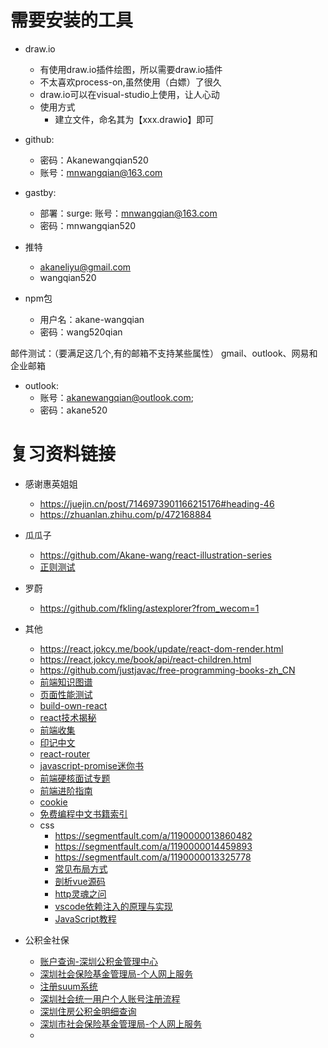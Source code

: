 # 需要安装的工具
- draw.io
  - 有使用draw.io插件绘图，所以需要draw.io插件
  - 不太喜欢process-on,虽然使用（白嫖）了很久
  - draw.io可以在visual-studio上使用，让人心动
  - 使用方式
    - 建立文件，命名其为【xxx.drawio】即可

- github:
  - 密码：Akanewangqian520
  - 账号：mnwangqian@163.com

- gastby:
  - 部署：surge: 账号：mnwangqian@163.com
  - 密码：mnwangqian520

- 推特
  - akaneliyu@gmail.com
  - wangqian520

- npm包
  - 用户名：akane-wangqian
  - 密码：wang520qian


邮件测试：（要满足这几个,有的邮箱不支持某些属性）
gmail、outlook、网易和企业邮箱
- outlook: 
  - 账号：akanewangqian@outlook.com;
  - 密码：akane520

# 复习资料链接
- 感谢惠英姐姐
  - https://juejin.cn/post/7146973901166215176#heading-46
  - https://zhuanlan.zhihu.com/p/472168884

- 瓜瓜子
  - https://github.com/Akane-wang/react-illustration-series
  - [正则测试](https://regexper.com/#)

- 罗蔚
  - https://github.com/fkling/astexplorer?from_wecom=1

- 其他
  - https://react.jokcy.me/book/update/react-dom-render.html
  - https://react.jokcy.me/book/api/react-children.html
  - https://github.com/justjavac/free-programming-books-zh_CN
  - [前端知识图谱](https://f2e.tech/matrix?)
  - [页面性能测试](https://pagespeed.web.dev/report?url=https%3A%2F%2Fm.reolink.com%2Fcollection-battery-security-camera%2F)
  - [build-own-react](https://pomb.us/build-your-own-react/)
  - [react技术揭秘](https://react.iamkasong.com/preparation/idea.html#io%E7%9A%84%E7%93%B6%E9%A2%88)
  - [前端收集](https://github.com/foru17/front-end-collect)
  - [印记中文](https://docschina.org/)
  - [react-router](https://v5.reactrouter.com/web/guides/quick-start)
  - [javascript-promise迷你书](http://liubin.org/promises-book/)
  - [前端硬核面试专题](https://github.com/biaochenxuying/blog/blob/master/interview/fe-interview.md)
  - [前端进阶指南](https://phodal.github.io/fed/?tdsourcetag=s_pcqq_aiomsg#%E4%BB%80%E4%B9%88%E6%98%AF%E5%89%8D%E7%AB%AF)
  - [cookie](https://zh.javascript.info/cookie#fu-lu-cookie-han-shu)
  - [免费编程中文书籍索引](https://github.com/justjavac/free-programming-books-zh_CN)
  - css
    - https://segmentfault.com/a/1190000013860482
    - https://segmentfault.com/a/1190000014459893
    - https://segmentfault.com/a/1190000013325778
    - [常见布局方式](https://juejin.cn/post/6844903491891118087)
    - [剖析vue源码](https://juejin.cn/post/6844903491891118087)
    - [http灵魂之问](https://juejin.im/post/5e76bd516fb9a07cce750746?utm_source=gold_browser_extension)
    - [vscode依赖注入的原理与实现](https://zhuanlan.zhihu.com/p/60228431)
    - [JavaScript教程](https://wangdoc.com/javascript/basic/index.html)

- 公积金社保
  - [账户查询-深圳公积金管理中心](http://gjj.sz.gov.cn/fzgn/zfcq/)
  - [深圳社会保险基金管理局-个人网上服务](https://sipub.sz.gov.cn/hspms/mainFrame.jsp?_=1567415725275&__usersession_uuid=USERSESSION_51b73acc_b2d9_464c_976e_6ae978a2a96e###)
  - [注册suum系统](https://sipub.sz.gov.cn/suum/register.do?method=goRegisterStep5)
  - [深圳社会统一用户个人账号注册流程](http://bsy.sz.bendibao.com/bsyDetail/618340.html)
  - [深圳住房公积金明细查询](http://bsy.sz.bendibao.com/bsyDetail/2289.html)
  - [深圳市社会保险基金管理局-个人网上服务](https://sipub.sz.gov.cn/hspms/mainFrame.jsp?_=1567417252160&__usersession_uuid=USERSESSION_7f5ab89c_9769_4e14_a98c_ff4b6b5a6d3e###)
  - 